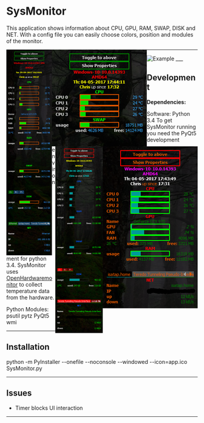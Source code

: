 # SysMonitor

This application shows information about CPU, GPU, RAM, SWAP, DISK and NET.
With a config file you can easily choose colors, position and modules of the monitor.

<img align="left" src="https://github.com/styinx/SysMonitor/blob/master/ex_0.png" width="120" height="540" alt="Example"/>
<img align="left" src="https://github.com/styinx/SysMonitor/blob/master/ex_2.png" width="250" height="254" alt="Example"/>
<img align="right" src="https://github.com/styinx/SysMonitor/blob/master/ex_1.png" width="250" height="426" alt="Example"/>
<img align="right" src="https://github.com/styinx/SysMonitor/blob/master/ex_3.png" width="125" height="490" alt="Example"/>

___

<img src="https://github.com/styinx/SysMonitor/blob/master/ex_4.png" width="960" height="512" alt="Example"/>
___

## Development
**Dependencies:**

Software:
Python 3.4
To get SysMonitor running you need the PyQt5 development environment for python 3.4.
SysMonitor uses [OpenHardwaremonitor](http://openhardwaremonitor.org/) to collect temperature data from the hardware.

Python Modules:
psutil
pytz
PyQt5
wmi
___

## Installation

python -m PyInstaller --onefile --noconsole --windowed --icon=app.ico SysMonitor.py
___

## Issues

- Timer blocks UI interaction

___